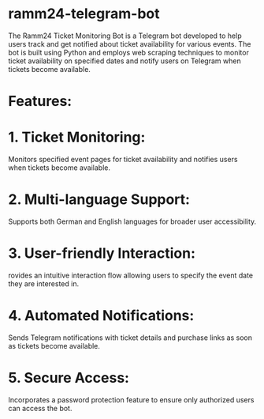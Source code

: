 # ramm24-telegram-bot
 The Ramm24 Ticket Monitoring Bot is a Telegram bot developed to help users track and get notified about ticket availability for various events. The bot is built using Python and employs web scraping techniques to monitor ticket availability on specified dates and notify users on Telegram when tickets become available.

# Features:
# 1. Ticket Monitoring: 
Monitors specified event pages for ticket availability and notifies users when tickets become available.

# 2. Multi-language Support:
Supports both German and English languages for broader user accessibility.

# 3. User-friendly Interaction: 
rovides an intuitive interaction flow allowing users to specify the event date they are interested in.

# 4. Automated Notifications:
Sends Telegram notifications with ticket details and purchase links as soon as tickets become available.

# 5. Secure Access: 
Incorporates a password protection feature to ensure only authorized users can access the bot.